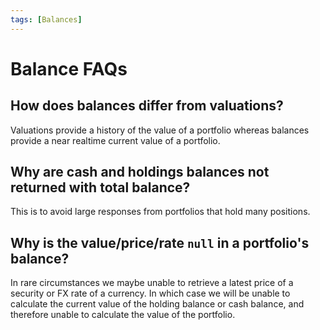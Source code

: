```yaml
---
tags: [Balances]
---
```


# Balance FAQs

## How does balances differ from valuations?

Valuations provide a history of the value of a portfolio whereas balances provide a near realtime current value of a portfolio.

## Why are cash and holdings balances not returned with total balance?

This is to avoid large responses from portfolios that hold many positions.

## Why is the value/price/rate `null` in a portfolio's balance?

In rare circumstances we maybe unable to retrieve a latest price of a security or FX rate of a currency. In which case we will be unable to calculate the current value of the holding balance or cash balance, and therefore unable to calculate the value of the portfolio.
